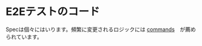 # E2Eテストのコード

Specは個々にはいります。頻繁に変更されるロジックには [commands](https://docs.cypress.io/api/cypress-api/custom-commands)　が薦められています。
